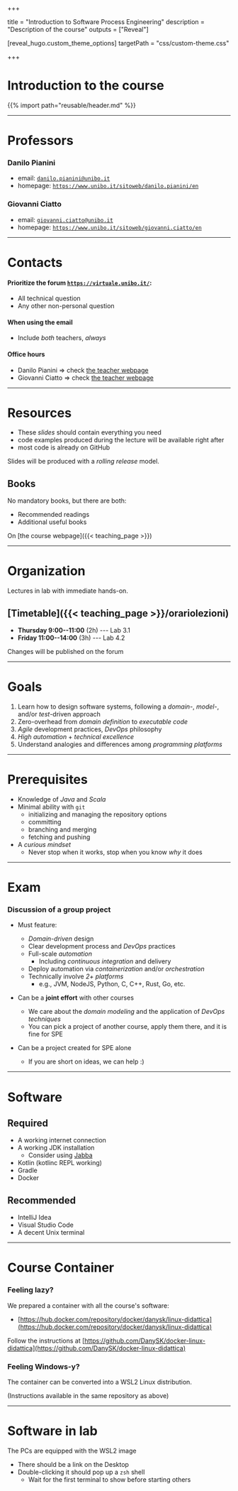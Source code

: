 
+++

title = "Introduction to Software Process Engineering"
description = "Description of the course"
outputs = ["Reveal"]

[reveal_hugo.custom_theme_options]
targetPath = "css/custom-theme.css"

+++

# Introduction to the course

{{% import path="reusable/header.md" %}}

---

# Professors

### Danilo Pianini
  * email: [`danilo.pianini@unibo.it`](mailto:danilo.pianini@unibo.it)
  * homepage: [`https://www.unibo.it/sitoweb/danilo.pianini/en`](https://www.unibo.it/sitoweb/danilo.pianini/en)

### Giovanni Ciatto
  * email: [`giovanni.ciatto@unibo.it`](mailto:giovanni.ciatto@unibo.it)
  * homepage: [`https://www.unibo.it/sitoweb/giovanni.ciatto/en`](https://www.unibo.it/sitoweb/giovanni.ciatto/en)

---

# Contacts

#### Prioritize the forum [`https://virtuale.unibo.it/`](https://virtuale.unibo.it/mod/forum/view.php?id=TBD):
  * All technical question
  * Any other non-personal question

<p>

#### When using the email
  * Include *both* teachers, *always*

<p>

#### Office hours
* Danilo Pianini $\Rightarrow$ check [the teacher webpage](https://www.unibo.it/sitoweb/danilo.pianini/en)
* Giovanni Ciatto $\Rightarrow$ check [the teacher webpage](https://www.unibo.it/sitoweb/giovanni.ciatto/en)

---

# Resources

* These *slides* should contain everything you need
* code examples produced during the lecture will be available right after
* most code is already on GitHub

Slides will be produced with a *rolling release* model.

## Books

No mandatory books, but there are both:
* Recommended readings
* Additional useful books

On [the course webpage]({{< teaching_page >}})

---

# Organization

Lectures in lab with immediate hands-on.

## [Timetable]({{< teaching_page >}}/orariolezioni)

* **Thursday 9:00--11:00** (2h) --- Lab 3.1
* **Friday 11:00--14:00** (3h) --- Lab 4.2

Changes will be published on the forum

---

# Goals

1. Learn how to design software systems, following a *domain*-, *model*-, and/or *test*-driven approach
2. Zero-overhead from *domain definition* to *executable code*
3. *Agile* development practices, *DevOps* philosophy
4. *High automation* + *technical excellence*
5. Understand analogies and differences among *programming platforms*

---

# Prerequisites

* Knowledge of *Java* and *Scala*
* Minimal ability with `git`
  * initializing and managing the repository options
  * committing
  * branching and merging
  * fetching and pushing
* A *curious mindset*
  * Never stop when it works, stop when you know *why* it does

---

# Exam

### **Discussion** of a **group project**

* Must feature:
  * *Domain-driven* design
  * Clear development process and *DevOps* practices
  * Full-scale *automation*
    * Including *continuous integration* and delivery
  * Deploy automation via *containerization* and/or *orchestration*
  * Technically involve _2+ platforms_
    * e.g., JVM, NodeJS, Python, C, C++, Rust, Go, etc.

* Can be a **joint effort** with other courses
  * We care about the *domain modeling* and the application of *DevOps techniques*
  * You can pick a project of another course, apply them there, and it is fine for SPE

* Can be a project created for SPE alone
  * If you are short on ideas, we can help :)

---

# Software

## Required
* A working internet connection
* A working JDK installation
  * Consider using [Jabba](https://github.com/shyiko/jabba)
* Kotlin (kotlinc REPL working)
* Gradle
* Docker

## Recommended
* IntelliJ Idea
* Visual Studio Code
* A decent Unix terminal

---

# Course Container

### Feeling lazy?
We prepared a container with all the course's software:
  * [https://hub.docker.com/repository/docker/danysk/linux-didattica](https://hub.docker.com/repository/docker/danysk/linux-didattica)

Follow the instructions at [https://github.com/DanySK/docker-linux-didattica](https://github.com/DanySK/docker-linux-didattica)

### Feeling Windows-y?

The container can be converted into a WSL2 Linux distribution.

(Instructions available in the same repository as above)

---

# Software in lab

The PCs are equipped with the WSL2 image

* There should be a link on the Desktop
* Double-clicking it should pop up a `zsh` shell
  * Wait for the first terminal to show before starting others
